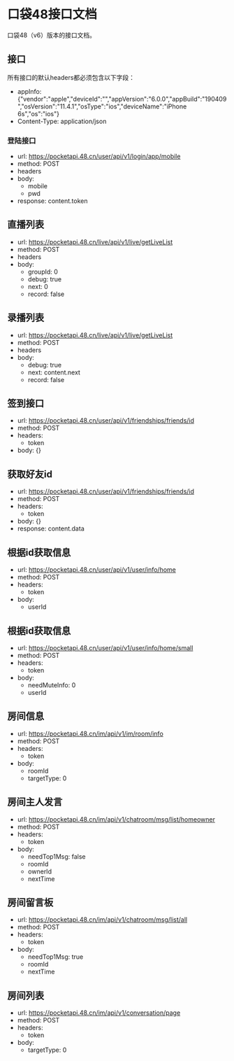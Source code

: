 # 口袋48接口文档

口袋48（v6）版本的接口文档。

## 接口

所有接口的默认headers都必须包含以下字段：

* appInfo: {"vendor":"apple","deviceId":"","appVersion":"6.0.0","appBuild":"190409","osVersion":"11.4.1","osType":"ios","deviceName":"iPhone 6s","os":"ios"}
* Content-Type: application/json

### 登陆接口

* url: https://pocketapi.48.cn/user/api/v1/login/app/mobile
* method: POST
* headers
* body:
  * mobile
  * pwd
* response: content.token
  
## 直播列表

* url: https://pocketapi.48.cn/live/api/v1/live/getLiveList
* method: POST
* headers
* body:
  * groupId: 0
  * debug: true
  * next: 0
  * record: false
  
## 录播列表

* url: https://pocketapi.48.cn/live/api/v1/live/getLiveList
* method: POST
* headers
* body:
  * debug: true
  * next: content.next
  * record: false
  
## 签到接口

* url: https://pocketapi.48.cn/user/api/v1/friendships/friends/id
* method: POST
* headers:
  * token
* body: {}

## 获取好友id

* url: https://pocketapi.48.cn/user/api/v1/friendships/friends/id
* method: POST
* headers:
  * token
* body: {}
* response: content.data

## 根据id获取信息

* url: https://pocketapi.48.cn/user/api/v1/user/info/home
* method: POST
* headers:
  * token
* body:
  * userId
  
## 根据id获取信息

* url: https://pocketapi.48.cn/user/api/v1/user/info/home/small
* method: POST
* headers:
  * token
* body:
  * needMuteInfo: 0
  * userId
  
## 房间信息

* url: https://pocketapi.48.cn/im/api/v1/im/room/info
* method: POST
* headers:
  * token
* body:
  * roomId
  * targetType: 0
  
## 房间主人发言

* url: https://pocketapi.48.cn/im/api/v1/chatroom/msg/list/homeowner
* method: POST
* headers:
  * token
* body:
  * needTop1Msg: false
  * roomId
  * ownerId
  * nextTime
  
## 房间留言板

* url: https://pocketapi.48.cn/im/api/v1/chatroom/msg/list/all
* method: POST
* headers:
  * token
* body:
  * needTop1Msg: true
  * roomId
  * nextTime
  
## 房间列表

* url: https://pocketapi.48.cn/im/api/v1/conversation/page
* method: POST
* headers:
  * token
* body:
  * targetType: 0